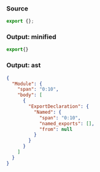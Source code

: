 ### Source
```js source:module
export {};
```

### Output: minified
```js
export{}
```

### Output: ast
```json
{
  "Module": {
    "span": "0:10",
    "body": [
      {
        "ExportDeclaration": {
          "Named": {
            "span": "0:10",
            "named_exports": [],
            "from": null
          }
        }
      }
    ]
  }
}
```
